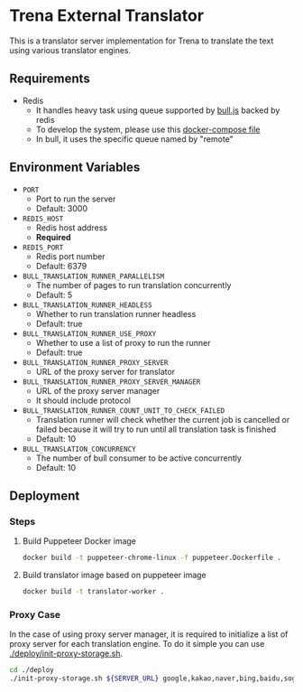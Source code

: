 # Trena External Translator

This is a translator server implementation for Trena to translate the text using various translator engines.

## Requirements

- Redis
  - It handles heavy task using queue supported by [bull.js](https://github.com/OptimalBits/bull) backed by redis
  - To develop the system, please use this [docker-compose file](./docker-compose-dev.yml)
  - In bull, it uses the specific queue named by "remote"

## Environment Variables

- `PORT`
  - Port to run the server
  - Default: 3000
- `REDIS_HOST`
  - Redis host address
  - **Required**
- `REDIS_PORT`
  - Redis port number
  - Default: 6379
- `BULL_TRANSLATION_RUNNER_PARALLELISM`
  - The number of pages to run translation concurrently
  - Default: 5
- `BULL_TRANSLATION_RUNNER_HEADLESS`
  - Whether to run translation runner headless
  - Default: true
- `BULL_TRANSLATION_RUNNER_USE_PROXY`
  - Whether to use a list of proxy to run the runner
  - Default: true
- `BULL_TRANSLATION_RUNNER_PROXY_SERVER`
  - URL of the proxy server for translator
- `BULL_TRANSLATION_RUNNER_PROXY_SERVER_MANAGER`
  - URL of the proxy server manager
  - It should include protocol
- `BULL_TRANSLATION_RUNNER_COUNT_UNIT_TO_CHECK_FAILED`
  - Translation runner will check whether the current job is cancelled or failed because it will try to run until all
    translation task is finished
  - Default: 10
- `BULL_TRANSLATION_CONCURRENCY`
  - The number of bull consumer to be active concurrently
  - Default: 10

## Deployment

### Steps

1. Build Puppeteer Docker image

   ```bash
   docker build -t puppeteer-chrome-linux -f puppeteer.Dockerfile .
   ```

2. Build translator image based on puppeteer image

   ```bash
   docker build -t translator-worker .
   ```

### Proxy Case

In the case of using proxy server manager, it is required to initialize a list of proxy server for each translation
engine. To do it simple you can use [./deploy/init-proxy-storage.sh](./deploy/init-proxy-storage.sh).

```bash
cd ./deploy
./init-proxy-storage.sh ${SERVER_URL} google,kakao,naver,bing,baidu,sogou,tencent
```
